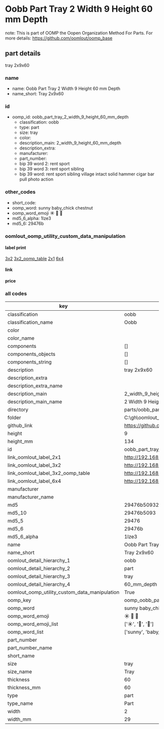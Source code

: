 # Oobb Part Tray 2 Width 9 Height 60 mm Depth  

note: This is part of OOMP the Oopen Organization Method For Parts. For more details: https://github.com/oomlout/oomp_base

##  part details
  



tray 2x9x60



### name
* name: Oobb Part Tray 2 Width 9 Height 60 mm Depth
* name_short: Tray 2x9x60 
### id
* oomp_id: oobb_part_tray_2_width_9_height_60_mm_depth
  * classification: oobb
  * type: part
  * size: tray
  * color: 
  * description_main: 2_width_9_height_60_mm_depth
  * description_extra: 
  * manufacturer: 
  * part_number: 
  * bip 39 word 2: rent sport
  * bip 39 word 3: rent sport sibling
  * bip 39 word: rent sport sibling village intact solid hammer cigar bar pull photo action

### other_codes
* short_code: 
* oomp_word: sunny baby_chick chestnut
* oomp_word_emoji :sunny: :baby_chick: :chestnut:
* md5_6_alpha: 1lze3
* md5_6: 29476b






### oomlout_oomp_utility_custom_data_manipulation
#### label print
[3x2](http://192.168.1.245:1112/?label=oomp%201lze3)
[3x2_oomp_table](http://192.168.1.108:1112/?label=oomp%201lze3)
[2x1](http://192.168.1.242:1112/?label=oomp%201lze3)
[6x4](http://192.168.1.55:1112/?label=oomp%201lze3)    

#### link

                              

#### price







### all codes 
| key | value |  
| --- | --- |  
| classification | oobb |  
| classification_name | Oobb |  
| color |  |  
| color_name |  |  
| components | [] |  
| components_objects | [] |  
| components_string | [] |  
| description | tray 2x9x60 |  
| description_extra |  |  
| description_extra_name |  |  
| description_main | 2_width_9_height_60_mm_depth |  
| description_main_name | 2 Width 9 Height 60 mm Depth |  
| directory | parts/oobb_part_tray_2_width_9_height_60_mm_depth |  
| folder | C:\gh\oomlout_oobb_version_4_generated_parts\things\oobb_part_tray_2_width_9_height_60_mm_depth |  
| github_link | https://github.com/oomlout/oomlout_oomp_part_src/tree/main/parts/oobb_part_tray_2_width_9_height_60_mm_depth |  
| height | 9 |  
| height_mm | 134 |  
| id | oobb_part_tray_2_width_9_height_60_mm_depth |  
| link_oomlout_label_2x1 | http://192.168.1.242:1112/?label=oomp%201lze3 |  
| link_oomlout_label_3x2 | http://192.168.1.245:1112/?label=oomp%201lze3 |  
| link_oomlout_label_3x2_oomp_table | http://192.168.1.108:1112/?label=oomp%201lze3 |  
| link_oomlout_label_6x4 | http://192.168.1.55:1112/?label=oomp%201lze3 |  
| manufacturer |  |  
| manufacturer_name |  |  
| md5 | 29476b509328ed133abacf418f74adb2 |  
| md5_10 | 29476b5093 |  
| md5_5 | 29476 |  
| md5_6 | 29476b |  
| md5_6_alpha | 1lze3 |  
| name | Oobb Part Tray 2 Width 9 Height 60 mm Depth |  
| name_short | Tray 2x9x60  |  
| oomlout_detail_hierarchy_1 | oobb |  
| oomlout_detail_hierarchy_2 | part |  
| oomlout_detail_hierarchy_3 | tray |  
| oomlout_detail_hierarchy_4 | 60_mm_depth |  
| oomlout_oomp_utility_custom_data_manipulation | True |  
| oomp_key | oomp_oobb_part_tray_2_width_9_height_60_mm_depth |  
| oomp_word | sunny baby_chick chestnut |  
| oomp_word_emoji | :sunny: :baby_chick: :chestnut: |  
| oomp_word_emoji_list | [':sunny:', ':baby_chick:', ':chestnut:'] |  
| oomp_word_list | ['sunny', 'baby_chick', 'chestnut'] |  
| part_number |  |  
| part_number_name |  |  
| short_name |  |  
| size | tray |  
| size_name | Tray |  
| thickness | 60 |  
| thickness_mm | 60 |  
| type | part |  
| type_name | Part |  
| width | 2 |  
| width_mm | 29 |  
